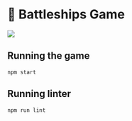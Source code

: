 # :ship: Battleships Game

![](https://raw.githubusercontent.com/anatol-karlinski/battleships/main/snap.PNG=100x20)

## Running the game

```
npm start
```

## Running linter

```
npm run lint
```

